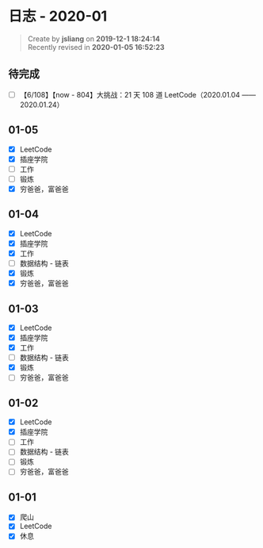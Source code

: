 日志 - 2020-01
===

> Create by **jsliang** on **2019-12-1 18:24:14**  
> Recently revised in **2020-01-05 16:52:23**

## 待完成

* [ ] 【6/108】【now - 804】大挑战：21 天 108 道 LeetCode（2020.01.04 —— 2020.01.24）

## 01-05

* [x] LeetCode
* [x] 插座学院
* [ ] 工作
* [ ] 锻炼
* [x] 穷爸爸，富爸爸

## 01-04

* [x] LeetCode
* [x] 插座学院
* [x] 工作
* [ ] 数据结构 - 链表
* [x] 锻炼
* [x] 穷爸爸，富爸爸

## 01-03

* [x] LeetCode
* [x] 插座学院
* [x] 工作
* [ ] 数据结构 - 链表
* [x] 锻炼
* [ ] 穷爸爸，富爸爸

## 01-02

* [x] LeetCode
* [x] 插座学院
* [ ] 工作
* [ ] 数据结构 - 链表
* [ ] 锻炼
* [ ] 穷爸爸，富爸爸

## 01-01

* [x] 爬山
* [x] LeetCode
* [x] 休息